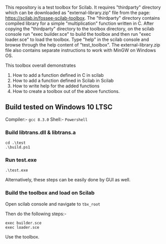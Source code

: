 This repository is a test toolbox for Scilab. It requires "thirdparty" directory which can be downloaded as "external-library.zip" file from the page: https://scilab.in/fossee-scilab-toolbox. The "thirdparty" directory contains compiled library for a simple "multiplication" function written in C. After copying the "thirdparty" directory to the toolbox directory, on the scilab console run "exec builder.sce" to build the toolbox and then run "exec loader.sce" to load the toolbox.  Type "help" in the scilab console and browse through the help content of "test_toolbox". The external-library.zip file also contains separate instructions to work with MinGW on Windows OS.

This toolbox overall demonstrates
1. How to add a function defined in C in scilab
2. How to add a function defined in Scilab in Scilab
3. How to write help for the added functions
4. How to create a toolbox out of the above functions.

## Build tested on Windows 10 LTSC

Compiler:- `gcc 8.3.0`
Shell:- `Powershell`

### Build libtrans.dll & libtrans.a

```
cd .\test
.\build.ps1
```

### Run test.exe

```
.\test.exe
```

Alternatively, these steps can be easily done by GUI as well.

### Build the toolbox and load on Scilab

Open scilab console and navigate to `tbx_root`

Then do the following steps:- 

```
exec builder.sce
exec loader.sce
```

Use the toolbox.